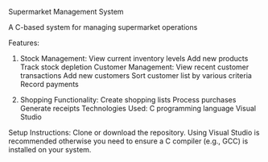 
Supermarket Management System

A C-based system for managing supermarket operations

Features:

1. Stock Management:
  View current inventory levels
  Add new products
  Track stock depletion
  Customer Management:
  View recent customer transactions
  Add new customers
  Sort customer list by various criteria
  Record payments

2. Shopping Functionality:
  Create shopping lists
  Process purchases
  Generate receipts
Technologies Used:
  C programming language
  Visual Studio 

Setup Instructions:
Clone or download the repository.
Using Visual Studio is recommended otherwise you need to ensure a C compiler (e.g., GCC) is installed on your system.
